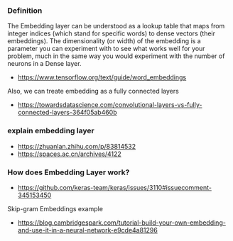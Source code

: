 ### Definition
The Embedding layer can be understood as a lookup table that maps from integer indices (which stand for specific words) to dense vectors (their embeddings). The dimensionality (or width) of the embedding is a parameter you can experiment with to see what works well for your problem, much in the same way you would experiment with the number of neurons in a Dense layer.
- https://www.tensorflow.org/text/guide/word_embeddings

Also, we can treate embedding as a fully connected layers
- https://towardsdatascience.com/convolutional-layers-vs-fully-connected-layers-364f05ab460b

### explain embedding layer
- https://zhuanlan.zhihu.com/p/83814532
- https://spaces.ac.cn/archives/4122

### How does Embedding Layer work?
- https://github.com/keras-team/keras/issues/3110#issuecomment-345153450


Skip-gram Embeddings example
- https://blog.cambridgespark.com/tutorial-build-your-own-embedding-and-use-it-in-a-neural-network-e9cde4a81296